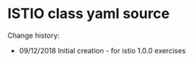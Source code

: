 # ISTIO class yaml source

Change history:

- 09/12/2018 Initial creation - for istio 1.0.0 exercises 
